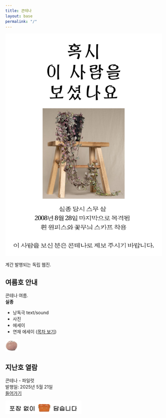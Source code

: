 ```yaml
---
title: 콘테나
layout: base
permalink: "/"
---
```


<img src="/images/missing_color.png" alt="실종신고" height="700">

계간 발행되는 독립 웹진.  
  
## 여름호 안내

콘테나 여름.  
**실종**

- 낭독극 text/sound  
- 사진  
- 에세이  
- 연재 에세이 ([목차 보기](/nameless))  
  
<img src="/images/contena_.png" alt="귤" width="40" />  

## 지난호 열람

콘테나 - 파일럿  
발행일: 2025년 5월 21일  
[들어가기](/0)  
  
<img src="/images/footer.png" alt="포장 없이 담습니다" width="240" />  